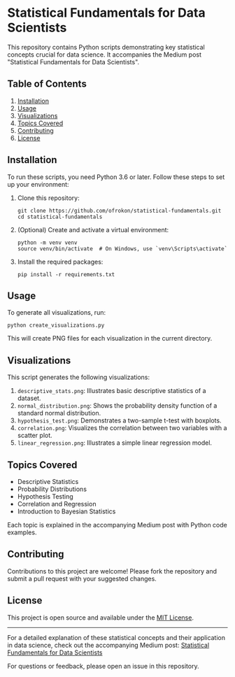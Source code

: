 # Statistical Fundamentals for Data Scientists

This repository contains Python scripts demonstrating key statistical concepts crucial for data science. It accompanies the Medium post "Statistical Fundamentals for Data Scientists".

## Table of Contents
1. [Installation](#installation)
2. [Usage](#usage)
3. [Visualizations](#visualizations)
4. [Topics Covered](#topics-covered)
5. [Contributing](#contributing)
6. [License](#license)

## Installation

To run these scripts, you need Python 3.6 or later. Follow these steps to set up your environment:

1. Clone this repository:
   ```
   git clone https://github.com/ofrokon/statistical-fundamentals.git
   cd statistical-fundamentals
   ```

2. (Optional) Create and activate a virtual environment:
   ```
   python -m venv venv
   source venv/bin/activate  # On Windows, use `venv\Scripts\activate`
   ```

3. Install the required packages:
   ```
   pip install -r requirements.txt
   ```

## Usage

To generate all visualizations, run:

```
python create_visualizations.py
```

This will create PNG files for each visualization in the current directory.

## Visualizations

This script generates the following visualizations:

1. `descriptive_stats.png`: Illustrates basic descriptive statistics of a dataset.
2. `normal_distribution.png`: Shows the probability density function of a standard normal distribution.
3. `hypothesis_test.png`: Demonstrates a two-sample t-test with boxplots.
4. `correlation.png`: Visualizes the correlation between two variables with a scatter plot.
5. `linear_regression.png`: Illustrates a simple linear regression model.

## Topics Covered

- Descriptive Statistics
- Probability Distributions
- Hypothesis Testing
- Correlation and Regression
- Introduction to Bayesian Statistics

Each topic is explained in the accompanying Medium post with Python code examples.

## Contributing

Contributions to this project are welcome! Please fork the repository and submit a pull request with your suggested changes.

## License

This project is open source and available under the [MIT License](LICENSE).

---

For a detailed explanation of these statistical concepts and their application in data science, check out the accompanying Medium post: [Statistical Fundamentals for Data Scientists](https://medium.com/yourusername/statistical-fundamentals-for-data-scientists)

For questions or feedback, please open an issue in this repository.

